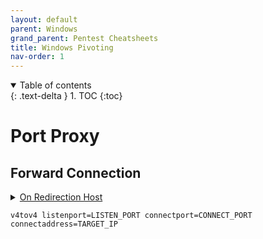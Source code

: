 ```yaml
---
layout: default
parent: Windows
grand_parent: Pentest Cheatsheets
title: Windows Pivoting
nav-order: 1
---
```


<details open markdown="block">
  <summary>
    Table of contents
  </summary>
  {: .text-delta }
1. TOC
{:toc}
</details>

**Port Proxy**
==========

**Forward Connection**
--------------

<details>
<summary><u>On Redirection Host</u></summary>
<p>
LISTEN_PORT - Port listening on host to accept connections
<br>
CONNECT_PORT - Port you will connect to on the target if you send connection to LISTEN_PORT
<br>
TARGET_IP - Where you will connect to once you hit the LISTEN_PORT on the redirection host
</p>
</details>


```
v4tov4 listenport=LISTEN_PORT connectport=CONNECT_PORT connectaddress=TARGET_IP
```
